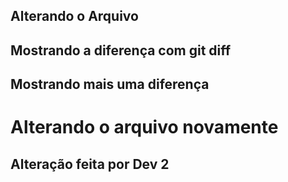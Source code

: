 ## Alterando o Arquivo
## Mostrando a diferença com git diff
## Mostrando mais uma diferença
<h1>Alterando o arquivo novamente</h1>
<h2>Alteração feita por Dev 2</h2>

